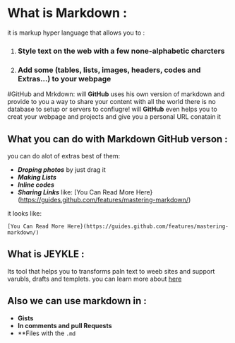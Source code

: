 # What is Markdown :
it is markup hyper language that allows you to :

 1. ### Style text on the web with a few none-alphabetic charcters
 2. ### Add some (tables, lists, images, headers, codes and Extras...) to your webpage
 
#GitHub and Mrkdown:
will **GitHub** uses his own version of markdown and provide to you a way to share your content with all the world
 there is no database to setup or servers to confiugre! will **GitHub** even helps you to creat your webpage and projects
  and give you a personal URL conatain it
  
  ## What you can do with Markdown GitHub verson :
  
  you can do alot of extras best of them:
 - ***Droping photos*** by just drag it
 - ***Making Lists***
 - ***Inline codes***
 - ***Sharing Links*** like:
 [You Can Read More Here}(https://guides.github.com/features/mastering-markdown/)
 
 it looks like:
```
[You Can Read More Here}(https://guides.github.com/features/mastering-markdown/)
```

## What is JEYKLE :
Its tool that helps you to transforms paln text to weeb sites and support varubls, drafts and templets.
you can learn more about [here](https://jekyllrb.com/)

## Also we can use markdown in :
- **Gists**
- **In comments and pull Requests**
- **Files with the `.md`
